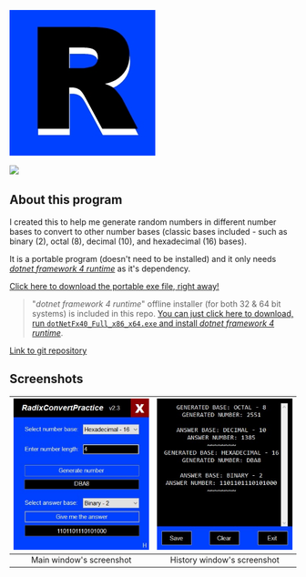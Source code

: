 [![RadixConvertPractice](./radixIcon.jpg)](https://github.com/AliAlmasi/RadixConvertPractice/releases/latest/download/RadixConvertPractice.exe)

[![](https://img.shields.io/github/v/release/alialmasi/radixconvertpractice?display_name=tag&label=Latest%20Version&labelColor=000&color=0000ff
)](https://github.com/AliAlmasi/RadixConvertPractice/releases/latest/)

## About this program

I created this to help me generate random numbers in different number bases to convert to other number bases (classic bases included - such as binary (2), octal (8), decimal (10), and hexadecimal (16) bases).

It is a portable program (doesn't need to be installed) and it only needs [*dotnet framework 4 runtime*](https://dotnet.microsoft.com/en-us/download/dotnet-framework/thank-you/net40-offline-installer) as it's dependency.

[Click here to download the portable exe file, right away!](https://github.com/AliAlmasi/RadixConvertPractice/releases/latest/download/RadixConvertPractice.exe)

> "*dotnet framework 4 runtime*" offline installer (for both 32 & 64 bit systems) is included in this repo. [You can just click here to download, run `dotNetFx40_Full_x86_x64.exe` and install *dotnet framework 4 runtime*](https://github.com/AliAlmasi/RadixConvertPractice/releases/download/2.0.0.0/dotNetFx40_Full_x86_x64.exe).

[Link to git repository](https://github.com/alialmasi/radixconvertpractice.git)

## Screenshots
|  ![Main window's screenshot](./screenshots/1.jpg)  |  ![History window's screenshot](./screenshots/2.jpg) |
|:------:|:------:|
| Main window's screenshot | History window's screenshot |